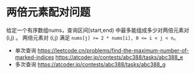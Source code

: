 # 两倍元素配对问题

给定一个有序数组nums，查询区间[start,end) 中最多能组成多少对两倍元素对 (i,j) 。
两倍元素对 (i,j) 满足 `nums[j] >= 2 * nums[i], 0 <= i < j < n`。

- 单次查询
  https://leetcode.cn/problems/find-the-maximum-number-of-marked-indices
  https://atcoder.jp/contests/abc388/tasks/abc388_e
- 多次查询
  https://atcoder.jp/contests/abc388/tasks/abc388_g
